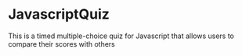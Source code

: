 # JavascriptQuiz
This is a timed multiple-choice quiz for Javascript that allows users to compare their scores with others
